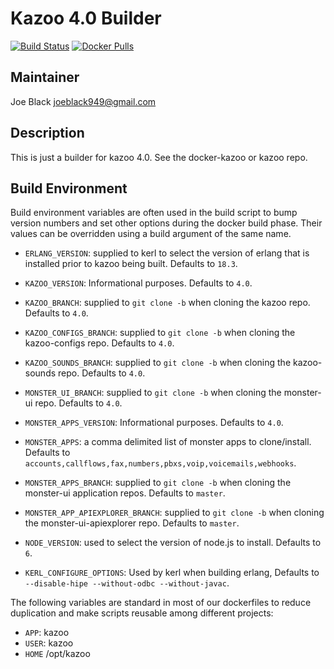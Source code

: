 # Kazoo 4.0 Builder

[![Build Status](https://travis-ci.org/sip-li/kazoo-builder.svg?branch=master)](https://travis-ci.org/sip-li/kazoo-builder) [![Docker Pulls](https://img.shields.io/docker/pulls/callforamerica/kazoo-builder.svg)](https://store.docker.com/community/images/callforamerica/kazoo-builder)

## Maintainer

Joe Black <joeblack949@gmail.com>

## Description

This is just a builder for kazoo 4.0.  See the docker-kazoo or kazoo repo.

## Build Environment

Build environment variables are often used in the build script to bump version numbers and set other options during the docker build phase.  Their values can be overridden using a build argument of the same name.

* `ERLANG_VERSION`: supplied to kerl to select the version of erlang that is installed prior to kazoo being built. Defaults to `18.3`.

* `KAZOO_VERSION`: Informational purposes. Defaults to `4.0`.

* `KAZOO_BRANCH`: supplied to `git clone -b` when cloning the kazoo repo. Defaults to `4.0`.

* `KAZOO_CONFIGS_BRANCH`: supplied to `git clone -b` when cloning the kazoo-configs repo. Defaults to `4.0`.

* `KAZOO_SOUNDS_BRANCH`: supplied to `git clone -b` when cloning the kazoo-sounds repo. Defaults to `4.0`.

* `MONSTER_UI_BRANCH`: supplied to `git clone -b` when cloning the monster-ui repo. Defaults to `4.0`.

* `MONSTER_APPS_VERSION`: Informational purposes. Defaults to `4.0`.

* `MONSTER_APPS`: a comma delimited list of monster apps to clone/install.  Defaults to `accounts,callflows,fax,numbers,pbxs,voip,voicemails,webhooks`.

* `MONSTER_APPS_BRANCH`: supplied to `git clone -b` when cloning the monster-ui application repos. Defaults to `master`.

* `MONSTER_APP_APIEXPLORER_BRANCH`: supplied to `git clone -b` when cloning the monster-ui-apiexplorer repo. Defaults to `master`.

* `NODE_VERSION`: used to select the version of node.js to install. Defaults to `6`.

* `KERL_CONFIGURE_OPTIONS`: Used by kerl when building erlang, Defaults to `--disable-hipe --without-odbc --without-javac`.

The following variables are standard in most of our dockerfiles to reduce duplication and make scripts reusable among different projects:

* `APP`: kazoo
* `USER`: kazoo
* `HOME` /opt/kazoo
